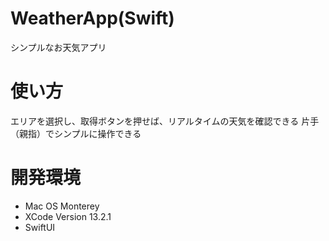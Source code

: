 # WeatherApp(Swift)
シンプルなお天気アプリ

# 使い方
エリアを選択し、取得ボタンを押せば、リアルタイムの天気を確認できる
片手（親指）でシンプルに操作できる

# 開発環境
- Mac OS Monterey
- XCode Version 13.2.1
- SwiftUI
